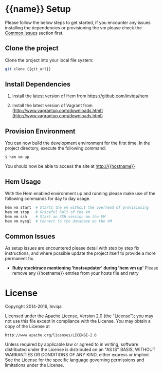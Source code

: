 # {{name}} Setup

Please follow the below steps to get started, if you encounter any issues installing the dependencies or provisioning the vm please check the [Common Issues](#common-issues) section first.

## Clone the project

Clone the project into your local file system:

```bash
git clone {{git_url}}
```

## Install Dependencies

1. Install the latest version of Hem from https://github.com/inviqa/hem

2. Install the latest version of Vagrant from [http://www.vagrantup.com/downloads.html](http://www.vagrantup.com/downloads.html)

## Provision Environment

You can now build the development environment for the first time. In the project directory, execute the following command:

    $ hem vm up

You should now be able to access the site at [http://{{hostname}}](http://{{hostname}})

## Hem Usage

With the Hem enabled environment up and running please make use of the following commands for day to day usage.

```bash
hem vm start  # Starts the vm without the overhead of provisioning
hem vm stop   # Graceful halt of the vm
hem vm ssh    # Start an SSH session on the VM
hem vm mysql  # Connect to the database on the VM
```

## Common Issues

As setup issues are encountered please detail with step by step fix instructions, and where possible update the project itself to provide a more permanent fix.

 - **Ruby stacktrace mentioning 'hostsupdater' during 'hem vm up'**
   Please remove any {{hostname}} entries from your hosts file and retry

# License

Copyright 2014-2016, Inviqa

Licensed under the Apache License, Version 2.0 (the "License");
you may not use this file except in compliance with the License.
You may obtain a copy of the License at

    http://www.apache.org/licenses/LICENSE-2.0

Unless required by applicable law or agreed to in writing, software
distributed under the License is distributed on an "AS IS" BASIS,
WITHOUT WARRANTIES OR CONDITIONS OF ANY KIND, either express or implied.
See the License for the specific language governing permissions and
limitations under the License.
